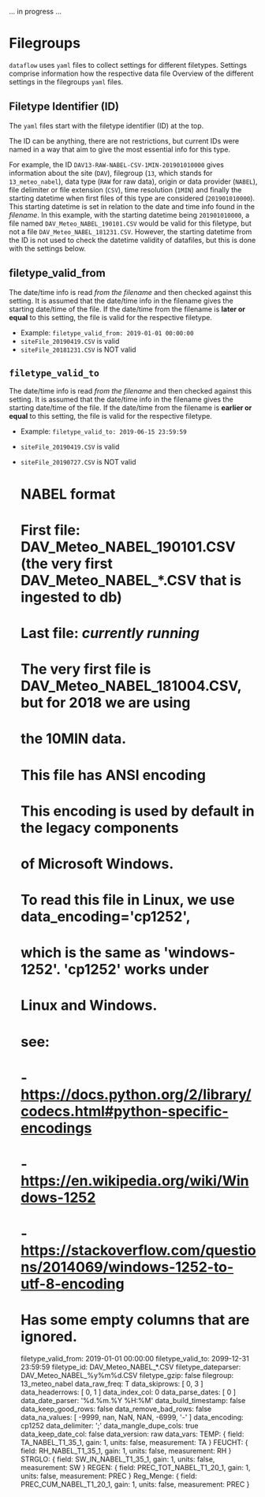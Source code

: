 ... in progress ...
  
# Filegroups

`dataflow` uses `yaml` files to collect settings for different filetypes.
Settings comprise information how the respective data file 
Overview of the different settings in the filegroups `yaml` files.

## Filetype Identifier (ID)
The `yaml` files start with the filetype identifier (ID) at the top.
  
The ID can be anything, there are not restrictions, but current IDs were named in a
way that aim to give the most essential info for this type.
  
For example, the ID `DAV13-RAW-NABEL-CSV-1MIN-201901010000` gives information
about the site (`DAV`), filegroup (`13`, which stands for `13_meteo_nabel`),
data type (`RAW` for raw data), origin or data provider (`NABEL`), file delimiter
or file extension (`CSV`), time resolution (`1MIN`) and finally the starting datetime
when first files of this type are considered (`201901010000`). This starting datetime
is set in relation to the date and time info found in the *filename*. In this example,
with the starting datetime being `201901010000`, a file named `DAV_Meteo_NABEL_190101.CSV`
would be valid for this filetype, but not a file `DAV_Meteo_NABEL_181231.CSV`. However,
the starting datetime from the ID is not used to check the datetime validity of datafiles,
but this is done with the settings below.
  
## filetype_valid_from
The date/time info is read *from the filename* and then checked against
this setting. It is assumed that the date/time info in the filename
gives the starting date/time of the file. If the date/time from the
filename is **later or equal** to this setting, the file is valid for the
respective filetype.
- Example: `filetype_valid_from: 2019-01-01 00:00:00`
- `siteFile_20190419.CSV` is valid
- `siteFile_20181231.CSV` is NOT valid
  
## `filetype_valid_to`
The date/time info is read *from the filename* and then checked against
this setting. It is assumed that the date/time info in the filename
gives the starting date/time of the file. If the date/time from the
filename is **earlier or equal** to this setting, the file is valid for the
respective filetype.
- Example: `filetype_valid_to: 2019-06-15 23:59:59`
- `siteFile_20190419.CSV` is valid
- `siteFile_20190727.CSV` is NOT valid



  # NABEL format
  # First file: DAV_Meteo_NABEL_190101.CSV (the very first DAV_Meteo_NABEL_*.CSV that is ingested to db)
  # Last file:  *currently running*
  # The very first file is DAV_Meteo_NABEL_181004.CSV, but for 2018 we are using
  #   the 10MIN data.
  # **This file has ANSI encoding**
  #   This encoding is used by default in the legacy components
  #   of Microsoft Windows.
  #   To read this file in Linux, we use data_encoding='cp1252',
  #   which is the same as 'windows-1252'. 'cp1252' works under
  #   Linux and Windows.
  #   see:
  #     - https://docs.python.org/2/library/codecs.html#python-specific-encodings
  #     - https://en.wikipedia.org/wiki/Windows-1252
  #     - https://stackoverflow.com/questions/2014069/windows-1252-to-utf-8-encoding
  # Has some empty columns that are ignored.
  filetype_valid_from: 2019-01-01 00:00:00
  filetype_valid_to: 2099-12-31 23:59:59
  filetype_id: DAV_Meteo_NABEL_*.CSV
  filetype_dateparser: DAV_Meteo_NABEL_%y%m%d.CSV
  filetype_gzip: false
  filegroup: 13_meteo_nabel
  data_raw_freq: T
  data_skiprows: [ 0, 3 ]
  data_headerrows: [ 0, 1 ]
  data_index_col: 0
  data_parse_dates: [ 0 ]
  data_date_parser: '%d.%m.%Y %H:%M'
  data_build_timestamp: false
  data_keep_good_rows: false
  data_remove_bad_rows: false
  data_na_values: [ -9999, nan, NaN, NAN, -6999, '-' ]
  data_encoding: cp1252
  data_delimiter: ';'
  data_mangle_dupe_cols: true
  data_keep_date_col: false
  data_version: raw
  data_vars:
    TEMP: { field: TA_NABEL_T1_35_1, gain: 1, units: false, measurement: TA }
    FEUCHT: { field: RH_NABEL_T1_35_1, gain: 1, units: false, measurement: RH }
    STRGLO: { field: SW_IN_NABEL_T1_35_1, gain: 1, units: false, measurement: SW }
    REGEN: { field: PREC_TOT_NABEL_T1_20_1, gain: 1, units: false, measurement: PREC }
    Reg_Menge: { field: PREC_CUM_NABEL_T1_20_1, gain: 1, units: false, measurement: PREC }